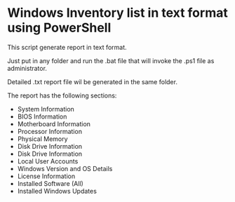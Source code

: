 # Windows Inventory list in text format using PowerShell

This script generate report in text format.

Just put in any folder and run the .bat file that will invoke the .ps1 file as administrator.

Detailed .txt report file wil be generated in the same folder.

The report has the following sections:
- System Information
- BIOS Information
- Motherboard Information
- Processor Information
- Physical Memory
- Disk Drive Information
- Disk Drive Information
- Local User Accounts
- Windows Version and OS Details
- License Information
- Installed Software (All)
- Installed Windows Updates
